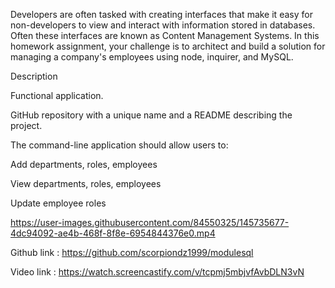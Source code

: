 Developers are often tasked with creating interfaces that make it easy for non-developers to view and interact with information stored in databases. Often these interfaces are known as Content Management Systems. In this homework assignment, your challenge is to architect and build a solution for managing a company's employees using node, inquirer, and MySQL.


Description

Functional application.

GitHub repository with a unique name and a README describing the project.

The command-line application should allow users to:

Add departments, roles, employees

View departments, roles, employees

Update employee roles


https://user-images.githubusercontent.com/84550325/145735677-4dc94092-ae4b-468f-8f8e-6954844376e0.mp4



Github link : https://github.com/scorpiondz1999/modulesql

Video link : https://watch.screencastify.com/v/tcpmj5mbjvfAvbDLN3vN
